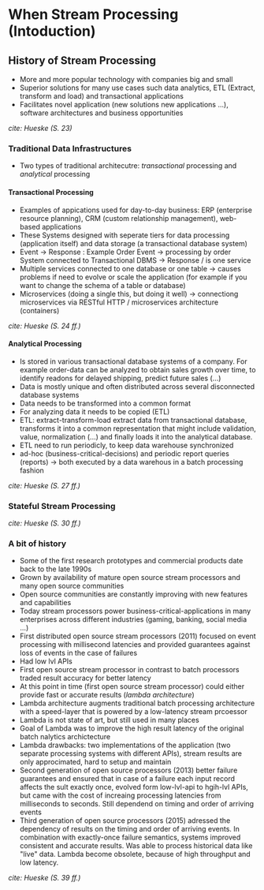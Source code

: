 # When Stream Processing (Intoduction) 

## History of Stream Processing
- More and more popular technology with companies big and small
- Superior solutions for many use cases such data analytics, ETL (Extract, transform and load) and transactional applications
- Facilitates novel application (new solutions new applications ...), software architectures and business opportunities

_cite: Hueske (S. 23)_

### Traditional Data Infrastructures
- Two types of traditional architecutre: *transactional* processing and *analytical* processing

#### Transactional Processing
- Examples of appications used for day-to-day business: ERP (enterprise resource planning), CRM (custom relationship management), web-based applications
- These Systems designed with seperate tiers for data processing (application itself) and data storage (a transactional database system)
- Event &rarr; Response : Example Order Event &rarr; processing by order System connected to Transactional DBMS &rarr; Response / is one service
- Multiple services connected to one database or one table &rarr; causes problems if need to evolve or scale the application (for example if you want to change the schema of a table or database)
- Microservices (doing a single this, but doing it well) &rarr; connectiong microservices via RESTful HTTP / microservices architecture (containers)

_cite: Hueske (S. 24 ff.)_

#### Analytical Processing
- Is stored in various transactional database systems of a company. For example order-data can be analyzed to obtain sales growth over time, to identify readons for delayed shipping, predict future sales (...)
- Data is mostly unique and often distributed across several disconnected database systems
- Data needs to be transformed into a common format
- For analyzing data it needs to be copied (ETL)
- ETL: extract-transform-load extract data from transactional database, transforms it into a common representation that might include validation, value, normalization (...) and finally loads it into the analytical database.
- ETL need to run periodicly, to keep data warehouse synchronized
- ad-hoc (business-critical-decisions) and periodic report queries (reports) &rarr; both executed by a data warehous in a batch processing fashion

_cite: Hueske (S. 27 ff.)_

### Stateful Stream Processing

_cite: Hueske (S. 30 ff.)_


### A bit of history
- Some of the first research prototypes and commercial products date back to the late 1990s
- Grown by availability of mature open source stream processors and many open source communities
- Open source communities are constantly improving with new features and capabilities
- Today stream processors power business-critical-applications in many enterprises across different industries (gaming, banking, social media ...)
- First distributed open source stream processors (2011) focused on event processing with millisecond latencies and provided guarantees against loss of events in the case of failures
- Had low lvl APIs
- First open source stream processor in contrast to batch processors traded result accuracy for better latency
- At this point in time (first open source stream processor) could either provide fast or accurate results (*lambda architecture*)
- Lambda architecture augments traditional batch processing architecture with a speed-layer that is powered by a low-latency stream prcoessor
- Lambda is not state of art, but still used in many places
- Goal of Lambda was to improve the high result latency of the original batch nalytics archictecture
- Lambda drawbacks: two implementations of the application (two separate processing systems with different APIs), stream results are only approcimated, hard to setup and maintain
- Second generation of open source processors (2013) better failure guarantees and ensured that in case of a failure each input record affects the sult exactly once, evolved form low-lvl-api to hgih-lvl APIs, but came with the cost of increaing processing latencies from milliseconds to seconds. Still dependend on timing and order of arriving events
- Third generation of open source processors (2015) adressed the dependency of results on the timing and order of arriving events. In combination with exactly-once failure semantics, systems improved consistent and accurate results. Was able to process historical data like "live" data. Lambda become obsolete, because of high throughput and low latency.

_cite: Hueske (S. 39 ff.)_
